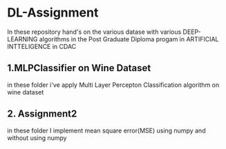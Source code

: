 # DL-Assignment
In these repository hand's on the various datase with various DEEP-LEARNING algorithms in the Post Graduate Diploma progam in ARTIFICIAL INTTELIGENCE in CDAC

## 1.MLPClassifier on Wine Dataset 
in these folder i've apply Multi Layer Percepton Classification algorithm on wine dataset

## 2. Assignment2 
in these folder I implement mean square error(MSE) using numpy and without using numpy
